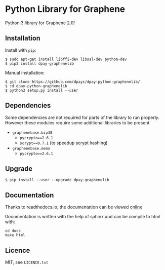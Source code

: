 Python Library for Graphene
===========================

Python 3 library for Graphene 2.0!

Installation
------------

Install with `pip`:

    $ sudo apt-get install libffi-dev libssl-dev python-dev
    $ pip3 install dpay-graphenelib

Manual installation:

    $ git clone https://github.com/dpays/dpay-python-graphenelib/
    $ cd dpay-python-graphenelib
    $ python3 setup.py install --user

Dependencies
------------

Some dependencies are not required for parts of the library to run
properly. However these modules require some additional libraries to be
present:

* `graphenebase.bip38`
   * `pycrypto==2.6.1`
   * `scrypt==0.7.1` (to speedup scrypt hashing)
* `graphenebase.memo`
   * `pycrypto==2.6.1`

Upgrade
-------

    $ pip install --user --upgrade dpay-graphenelib

Documentation
-------------

Thanks to readthedocs.io, the documentation can be viewed
[online](https://docs.dpays.io/graphene)

Documentation is written with the help of sphinx and can be compile to
html with:

    cd docs
    make html

Licence
-------

MIT, see `LICENCE.txt`
